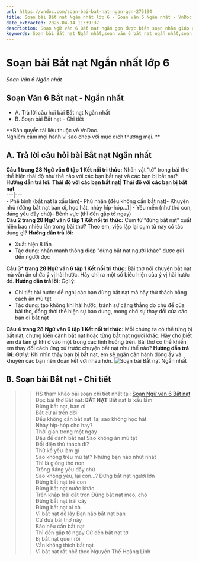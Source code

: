 ```yaml
---
url: https://vndoc.com/soan-bai-bat-nat-ngan-gon-275194
title: Soạn bài Bắt nạt Ngắn nhất lớp 6 - Soạn Văn 6 Ngắn nhất - VnDoc.com
date_extracted: 2025-04-14 11:39:37
description: Soạn Ngữ văn 6 Bắt nạt ngắn gọn được biên soạn nhằm giúp các em HS đạt kết quả tốt trong quá trình làm bài tập và học tập môn Ngữ văn lớp 6.
keywords: Soạn bài Bắt nạt Ngắn nhất,soạn văn 6 bắt nạt ngắn nhất,soạn bài Bắt nạt ngắn gọn,soạn Bắt nạt ngắn gọn,soạn bài Bắt nạt,soạn Bắt nạt,soạn văn 6 bài Bắt nạt,soạn văn 6 Bắt nạt,soạn văn lớp 6 bài Bắt nạt,soạn văn lớp 6 Bắt nạt,soạn bài bắt nạt lớp 6,soạn bắt nạt lớp 6,Bắt nạt,Bắt nạt lớp 6,Bắt nạt 6,soạn bài Bắt nạt 6,soạn Bắt nạt 6,ngữ văn 6
---
```


# Soạn bài Bắt nạt Ngắn nhất lớp 6
 _Soạn Văn 6 Ngắn nhất_
## **Soạn Văn 6 Bắt nạt - Ngắn nhất**
  * A. Trả lời câu hỏi bài Bắt nạt Ngắn nhất
  * B. Soạn bài Bắt nạt - Chi tiết 

**Bản quyền tài liệu thuộc về VnDoc.  
Nghiêm cấm mọi hành vi sao chép với mục đích thương mại. **
## **A. Trả lời câu hỏi bài Bắt nạt Ngắn nhất**
**Câu 1 trang 28 Ngữ văn 6 tập 1 Kết nối tri thức:** Nhân vật “tớ” trong bài thơ thể hiện thái độ như thế nào với các bạn bắt nạt và các bạn bị bắt nạt?
**Hướng dẫn trả lời:**
**Thái độ với các bạn bắt nạt**| **Thái độ với các bạn bị bắt nạt**  
---|---  
\- Phê bình \(bắt nạt là xấu lắm\)\- Phủ nhận \(đều không cần bắt nạt\)\- Khuyên nhủ \(đừng bắt nạt bạn ơi, học hát, nhảy híp-hóp...\)| \- Yêu mến \(như thỏ con, đáng yêu đấy chứ\)\- Bênh vực \(thì đến gặp tớ ngay\)  
**Câu 2 trang 28 Ngữ văn 6 tập 1 Kết nối tri thức:** Cụm từ “đừng bắt nạt” xuất hiện bao nhiêu lần trong bài thơ? Theo em, việc lặp lại cụm từ này có tác dụng gì?
**Hướng dẫn trả lời:**
  * Xuất hiện 8 lần
  * Tác dụng: nhấn mạnh thông điệp "đừng bắt nạt người khác" được gửi đến người đọc

**Câu 3\* trang 28 Ngữ văn 6 tập 1 Kết nối tri thức:** Bài thơ nói chuyện bắt nạt mà vẫn ẩn chứa ý vị hài hước. Hãy chỉ ra một số biểu hiện của ý vị hài hước đó.
**Hướng dẫn trả lời:**
Gợi ý:
  * Chi tiết hài hước: đề nghị các bạn đừng bắt nạt mà hãy thử thách bằng cách ăn mù tạt
  * Tác dụng: tạo không khí hài hước, tránh sự căng thẳng do chủ đề của bài thơ, đồng thời thể hiện sự bao dung, mong chờ sự thay đổi của các bạn đi bắt nạt

**Câu 4 trang 28 Ngữ văn 6 tập 1 Kết nối tri thức:** Mỗi chúng ta có thể từng bị bắt nạt, chứng kiến cảnh bắt nạt hoặc từng bắt nạt người khác. Hãy cho biết em đã làm gì khi ở vào một trong các tình huống trên. Bài thơ có thể khiến em thay đổi cách ứng xử trước chuyện bắt nạt như thế nào?
**Hướng dẫn trả lời:**
_Gợi ý:_
Khi nhìn thấy bạn bị bắt nạt, em sẽ ngăn cản hành động ấy và khuyên các bạn nên đoàn kết với nhau hơn.
![Soạn bài Bắt nạt Ngắn nhất](https://www.thivien.net/attachment/zdD6vRzLP418k-WjyoNj2Q.1697368347.jpg)
## **B. Soạn bài Bắt nạt - Chi tiết**
>> HS tham khảo bài soạn chi tiết nhất tại: [Soạn Ngữ văn 6 Bắt nạt](<https://vndoc.com/soan-bat-nat-233539>)
Đọc bài thơ Bắt nạt:
**BẮT NẠT**
Bắt nạt là xấu lắm  
Đừng bắt nạt, bạn ơi  
Bất cứ ai trên đời  
Đều không cần bắt nạt
Tại sao không học hát  
Nhảy híp-hóp cho hay?  
Thời gian trong một ngày  
Đâu để dành bắt nạt
Sao không ăn mù tạt  
Đối diện thử thách đi?  
Thử kẻ yếu làm gì  
Sao không trêu mù tạt?
Những bạn nào nhút nhát  
Thì là giống thỏ non  
Trông đáng yêu đấy chứ  
Sao không yêu, lại còn…?
Đừng bắt nạt người lớn  
Đừng bắt nạt trẻ con  
Đừng bắt nạt nước khác  
Trên khắp trái đất tròn
Đừng bắt nạt mèo, chó  
Đừng bắt nạt trái cây  
Đừng bắt nạt ai cả  
Vì bắt nạt dễ lây
Bạn nào bắt nạt bạn  
Cứ đưa bài thơ này  
Bảo nếu cần bắt nạt  
Thì đến gặp tớ ngay
Cứ đến bắt nạt tớ  
Bị bắt nạt quen rồi  
Vẫn không thích bắt nạt  
Vì bắt nạt rất hôi\!
theo Nguyễn Thế Hoàng Linh

